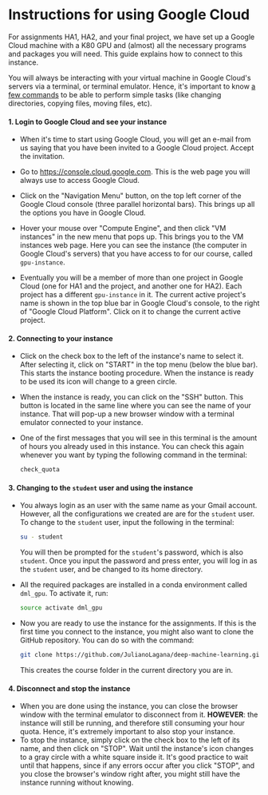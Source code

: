# Instructions for using Google Cloud

For assignments HA1, HA2, and your final project, we have set up a Google Cloud machine with a K80 GPU and (almost) all the necessary programs and packages you will need. This guide explains how to connect to this instance.

You will always be interacting with your virtual machine in Google Cloud's servers via a terminal, or terminal emulator. Hence, it's important to know [a few commands](http://www.informit.com/blogs/blog.aspx?uk=The-10-Most-Important-Linux-Commands) to be able to perform simple tasks (like changing directories, copying files, moving files, etc).



#### 1. Login to Google Cloud and see your instance

- When it's time to start using Google Cloud, you will get an e-mail from us saying that you have been invited to a Google Cloud project. Accept the invitation.
- Go to https://console.cloud.google.com. This is the web page you will always use to access Google Cloud.

- Click on the "Navigation Menu" button, on the top left corner of the Google Cloud console (three parallel horizontal bars). This brings up all the options you have in Google Cloud.

- Hover your mouse over "Compute Engine", and then click "VM instances" in the new menu that pops up. This brings you to the VM instances web page. Here you can see the instance (the computer in Google Cloud's servers) that you have access to for our course, called `gpu-instance`.
- Eventually you will be a member of more than one project in Google Cloud (one for HA1 and the project, and another one for HA2). Each project has a different `gpu-instance` in it. The current active project's name is shown in the top blue bar in Google Cloud's console, to the right of "Google Cloud Platform". Click on it to change the current active project.



#### 2. Connecting to your instance

- Click on the check box to the left of the instance's name to select it. After selecting it, click on "START" in the top menu (below the blue bar). This starts the instance booting procedure. When the instance is ready to be used its icon will change to a green circle.

- When the instance is ready, you can click on the "SSH" button. This button is located in the same line where you can see the name of your instance. That will pop-up a new browser window with a terminal emulator connected to your instance.

- One of the first messages that you will see in this terminal is the amount of hours you already used in this instance. You can check this again whenever you want by typing the following command in the terminal:

  ```bash
  check_quota
  ```



#### 3. Changing to the `student` user and using the instance

- You always login as an user with the same name as your Gmail account. However, all the configurations we created are are for the `student` user. To change to the `student` user, input the following in the terminal:

  ```bash
  su - student
  ```

  You will then be prompted for the `student`'s password, which is also `student`. Once you input the password and press enter, you will log in as the `student` user, and be changed to its home directory.

- All the required packages are installed in a conda environment called `dml_gpu`. To activate it, run:

  ```bash
  source activate dml_gpu
  ```

- Now you are ready to use the instance for the assignments. If this is the first time you connect to the instance, you might also want to clone the GitHub repository. You can do so with the command:

  ```bash
  git clone https://github.com/JulianoLagana/deep-machine-learning.git
  ```

  This creates the course folder in the current directory you are in.



#### 4. Disconnect and stop the instance

- When you are done using the instance, you can close the browser window with the terminal emulator to disconnect from it. **HOWEVER**: the instance will still be running, and therefore still consuming your hour quota. Hence, it's extremely important to also stop your instance.
- To stop the instance, simply click on the check box to the left of its name, and then click on "STOP". Wait until the instance's icon changes to a gray circle with a white square inside it. It's good practice to wait until that happens, since if any errors occur after you click "STOP", and you close the browser's window right after, you might still have the instance running without knowing.
